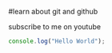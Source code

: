 #learn about git and github

subscribe to me on youtube


```javascript
console.log("Hello World");
```

```